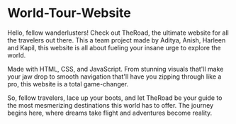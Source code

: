 # World-Tour-Website
Hello, fellow wanderlusters! Check out TheRoad, the ultimate website for all the travelers out there. This a team project made by Aditya, Anish, Harleen and Kapil, this website is all about fueling your insane urge to explore the world.

Made with HTML, CSS, and JavaScript. From stunning visuals that'll make your jaw drop to smooth navigation that'll have you zipping through like a pro, this website is a total game-changer.

So, fellow travelers, lace up your boots, and let TheRoad be your guide to the most mesmerizing destinations this world has to offer. The journey begins here, where dreams take flight and adventures become reality.
